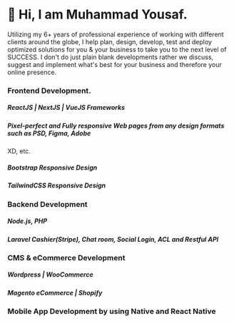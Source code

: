 # 👋 Hi, I am Muhammad Yousaf.

Utilizing my 6+ years of professional experience of working with different clients around the globe, I help plan, design, develop, test and deploy optimized solutions for you & your business to take you to the next level of SUCCESS. I don't do just plain blank developments rather we discuss, suggest and implement what's best for your business and therefore your online presence.

### Frontend Development.
#####  ReactJS | NextJS | VueJS Frameworks
#####  Pixel-perfect and Fully responsive Web pages from any design formats such as PSD, Figma, Adobe
XD, etc.
#####  Bootstrap Responsive Design
#####  TailwindCSS Responsive Design

### Backend Development
#####  Node.js, PHP
#####  Laravel Cashier(Stripe), Chat room, Social Login, ACL and Restful API

### CMS & eCommerce Development
##### Wordpress | WooCommerce
##### Magento eCommerce | Shopify

### Mobile App Development by using Native and React Native


